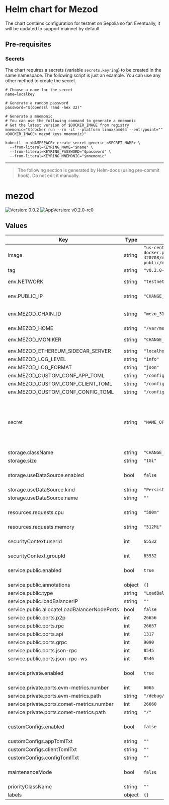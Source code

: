 # Helm chart for Mezod

The chart contains configuration for testnet on Sepolia so far.
Eventually, it will be updated to support mainnet by default.

## Pre-requisites

### Secrets

The chart requires a secrets (variable `secrets.keyring`) to be created in the same namespace.
The following script is just an example. You can use any other method to create the secret.

```shell
# Choose a name for the secret
name=localkey

# Generate a random password
password="$(openssl rand -hex 32)"

# Generate a mnemonic
# You can use the following command to generate a mnemonic
# Get the latest version of $DOCKER_IMAGE from registry
mnemonic="$(docker run --rm -it --platform linux/amd64 --entrypoint="" <DOCKER_IMAGE> mezod keys mnemonic)"

kubectl -n <NAMESPACE> create secret generic <SECRET_NAME> \
  --from-literal=KEYRING_NAME="$name" \
  --from-literal=KEYRING_PASSWORD="$password" \
  --from-literal=KEYRING_MNEMONIC="$mnemonic"
```

---

> The following section is generated by Helm-docs (using pre-commit hook). Do not edit it manually.

# mezod

![Version: 0.0.2](https://img.shields.io/badge/Version-0.0.2-informational?style=flat-square) ![AppVersion: v0.2.0-rc0](https://img.shields.io/badge/AppVersion-v0.2.0--rc0-informational?style=flat-square)

## Values

| Key | Type | Default | Description |
|-----|------|---------|-------------|
| image | string | `"us-central1-docker.pkg.dev/mezo-test-420708/mezo-staging-docker-public/mezod"` |  |
| tag | string | `"v0.2.0-rc0"` |  |
| env.NETWORK | string | `"testnet"` | Select the network to connect to |
| env.PUBLIC_IP | string | `"CHANGE_ME"` | Set public IP address of the validator |
| env.MEZOD_CHAIN_ID | string | `"mezo_31611-1"` | Set the chain ID (mezo_31611-1 is the testnet) |
| env.MEZOD_HOME | string | `"/var/mezod"` |  |
| env.MEZOD_MONIKER | string | `"CHANGE_ME"` | Set the moniker (name of the validator) |
| env.MEZOD_ETHEREUM_SIDECAR_SERVER | string | `"localhost:7500"` |  |
| env.MEZOD_LOG_LEVEL | string | `"info"` |  |
| env.MEZOD_LOG_FORMAT | string | `"json"` |  |
| env.MEZOD_CUSTOM_CONF_APP_TOML | string | `"/config/app.toml.txt"` |  |
| env.MEZOD_CUSTOM_CONF_CLIENT_TOML | string | `"/config/client.toml.txt"` |  |
| env.MEZOD_CUSTOM_CONF_CONFIG_TOML | string | `"/config/config.toml.txt"` |  |
| secret | string | `"NAME_OF_THE_SECRET"` | Set Secret object containing the keyring information: KEYRING_NAME, KEYRING_PASSWORD, KEYRING_MNEMONIC and ETHEREUM_ENDPOINT |
| storage.className | string | `"CHANGE_ME"` |  |
| storage.size | string | `"1Gi"` |  |
| storage.useDataSource.enabled | bool | `false` | Enable and use to restore data from a snapshot or a PVC |
| storage.useDataSource.kind | string | `"PersistentVolumeClaim"` |  |
| storage.useDataSource.name | string | `""` |  |
| resources.requests.cpu | string | `"500m"` | Set the resource requests for the mezod container |
| resources.requests.memory | string | `"512Mi"` |  |
| securityContext.userId | int | `65532` | Set the user and group ID to run the container (don't change) |
| securityContext.groupId | int | `65532` |  |
| service.public.enabled | bool | `true` | Expose public ports to the Internet using LoadBalancer |
| service.public.annotations | object | `{}` |  |
| service.public.type | string | `"LoadBalancer"` |  |
| service.public.loadBalancerIP | string | `""` |  |
| service.public.allocateLoadBalancerNodePorts | bool | `false` |  |
| service.public.ports.p2p | int | `26656` |  |
| service.public.ports.rpc | int | `26657` |  |
| service.public.ports.api | int | `1317` |  |
| service.public.ports.grpc | int | `9090` |  |
| service.public.ports.json-rpc | int | `8545` |  |
| service.public.ports.json-rpc-ws | int | `8546` |  |
| service.private.enabled | bool | `true` | Expose private ports internally using ClusterIP |
| service.private.ports.evm-metrics.number | int | `6065` |  |
| service.private.ports.evm-metrics.path | string | `"/debug/metrics/prometheus"` |  |
| service.private.ports.comet-metrics.number | int | `26660` |  |
| service.private.ports.comet-metrics.path | string | `"/"` |  |
| customConfigs.enabled | bool | `false` | Optional: Load custom configuration from the files |
| customConfigs.appTomlTxt | string | `""` |  |
| customConfigs.clientTomlTxt | string | `""` |  |
| customConfigs.configTomlTxt | string | `""` |  |
| maintenanceMode | bool | `false` | Run shell in the container instead of the mezod process |
| priorityClassName | string | `""` |  |
| labels | object | `{}` |  |

